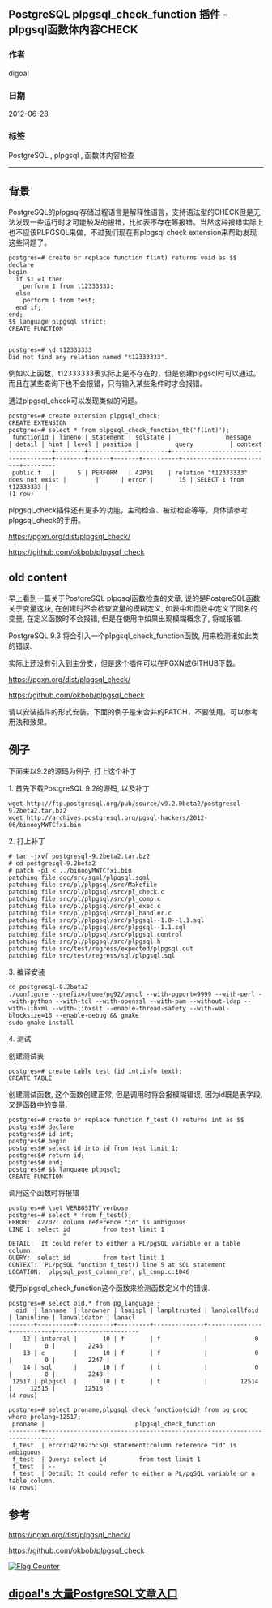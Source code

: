 ## PostgreSQL plpgsql_check_function 插件 - plpgsql函数体内容CHECK  
                              
### 作者                              
digoal                              
                              
### 日期                              
2012-06-28                         
                              
### 标签                              
PostgreSQL , plpgsql , 函数体内容检查    
                              
----                              
                              
## 背景   
PostgreSQL的plpgsql存储过程语言是解释性语言，支持语法型的CHECK但是无法发现一些运行时才可能触发的报错，比如表不存在等报错。当然这种报错实际上也不应该PLPGSQL来做，不过我们现在有plpgsql check extension来帮助发现这些问题了。  
  
```  
postgres=# create or replace function f(int) returns void as $$  
declare  
begin  
  if $1 =1 then
    perform 1 from t12333333;  
  else
    perform 1 from test;
  end if;
end;  
$$ language plpgsql strict;  
CREATE FUNCTION  


postgres=# \d t12333333  
Did not find any relation named "t12333333".  
```  
  
例如以上函数，t12333333表实际上是不存在的，但是创建plpgsql时可以通过。而且在某些查询下也不会报错，只有输入某些条件时才会报错。     
  
通过plpgsql_check可以发现类似的问题。   
  
```
postgres=# create extension plpgsql_check;
CREATE EXTENSION
postgres=# select * from plpgsql_check_function_tb('f(int)');
 functionid | lineno | statement | sqlstate |               message               | detail | hint | level | position |          query          | context 
------------+--------+-----------+----------+-------------------------------------+--------+------+-------+----------+-------------------------+---------
 public.f   |      5 | PERFORM   | 42P01    | relation "t12333333" does not exist |        |      | error |       15 | SELECT 1 from t12333333 | 
(1 row)
```
  
plpgsql_check插件还有更多的功能，主动检查、被动检查等等，具体请参考plpgsql_check的手册。   
   
https://pgxn.org/dist/plpgsql_check/  
  
https://github.com/okbob/plpgsql_check  
   
## old content
早上看到一篇关于PostgreSQL plpgsql函数检查的文章, 说的是PostgreSQL函数关于变量这块, 在创建时不会检查变量的模糊定义, 如表中和函数中定义了同名的变量, 在定义函数时不会报错, 但是在使用中如果出现模糊概念了, 将或报错.  
  
PostgreSQL 9.3 将会引入一个plpgsql_check_function函数, 用来检测诸如此类的错误.  
  
实际上还没有引入到主分支，但是这个插件可以在PGXN或GITHUB下载。  
  
https://pgxn.org/dist/plpgsql_check/  
  
https://github.com/okbob/plpgsql_check  
  
请以安装插件的形式安装，下面的例子是未合并的PATCH，不要使用，可以参考用法和效果。  
  
## 例子  
下面来以9.2的源码为例子, 打上这个补丁  
  
1\. 首先下载PostgreSQL 9.2的源码, 以及补丁  
  
```  
wget http://ftp.postgresql.org/pub/source/v9.2.0beta2/postgresql-9.2beta2.tar.bz2  
wget http://archives.postgresql.org/pgsql-hackers/2012-06/binooyMWTCfxi.bin  
```  
  
2\. 打上补丁  
  
```  
# tar -jxvf postgresql-9.2beta2.tar.bz2  
# cd postgresql-9.2beta2  
# patch -p1 < ../binooyMWTCfxi.bin   
patching file doc/src/sgml/plpgsql.sgml  
patching file src/pl/plpgsql/src/Makefile  
patching file src/pl/plpgsql/src/pl_check.c  
patching file src/pl/plpgsql/src/pl_comp.c  
patching file src/pl/plpgsql/src/pl_exec.c  
patching file src/pl/plpgsql/src/pl_handler.c  
patching file src/pl/plpgsql/src/plpgsql--1.0--1.1.sql  
patching file src/pl/plpgsql/src/plpgsql--1.1.sql  
patching file src/pl/plpgsql/src/plpgsql.control  
patching file src/pl/plpgsql/src/plpgsql.h  
patching file src/test/regress/expected/plpgsql.out  
patching file src/test/regress/sql/plpgsql.sql  
```  
  
3\. 编译安装  
  
```  
cd postgresql-9.2beta2  
./configure --prefix=/home/pg92/pgsql --with-pgport=9999 --with-perl --with-python --with-tcl --with-openssl --with-pam --without-ldap --with-libxml --with-libxslt --enable-thread-safety --with-wal-blocksize=16 --enable-debug && gmake  
sudo gmake install  
```  
  
4\. 测试  
  
创建测试表  
  
```  
postgres=# create table test (id int,info text);  
CREATE TABLE  
```  
  
创建测试函数, 这个函数创建正常, 但是调用时将会报模糊错误, 因为id既是表字段, 又是函数中的变量.  
  
```  
postgres=# create or replace function f_test () returns int as $$  
postgres$# declare  
postgres$# id int;  
postgres$# begin  
postgres$# select id into id from test limit 1;  
postgres$# return id;  
postgres$# end;  
postgres$# $$ language plpgsql;  
CREATE FUNCTION  
```  
  
  
调用这个函数时将报错  
  
  
```  
postgres=# \set VERBOSITY verbose  
postgres=# select * from f_test();  
ERROR:  42702: column reference "id" is ambiguous  
LINE 1: select id         from test limit 1  
               ^  
DETAIL:  It could refer to either a PL/pgSQL variable or a table column.  
QUERY:  select id         from test limit 1  
CONTEXT:  PL/pgSQL function f_test() line 5 at SQL statement  
LOCATION:  plpgsql_post_column_ref, pl_comp.c:1046  
```  
  
使用plpgsql_check_function这个函数来检测函数定义中的错误.  
  
```  
postgres=# select oid,* from pg_language ;  
  oid  | lanname  | lanowner | lanispl | lanpltrusted | lanplcallfoid | laninline | lanvalidator | lanacl   
-------+----------+----------+---------+--------------+---------------+-----------+--------------+--------  
    12 | internal |       10 | f       | f            |             0 |         0 |         2246 |   
    13 | c        |       10 | f       | f            |             0 |         0 |         2247 |   
    14 | sql      |       10 | f       | t            |             0 |         0 |         2248 |   
 12517 | plpgsql  |       10 | t       | t            |         12514 |     12515 |        12516 |   
(4 rows)  
  
postgres=# select proname,plpgsql_check_function(oid) from pg_proc where prolang=12517;  
 proname |                         plpgsql_check_function                            
---------+-------------------------------------------------------------------------  
 f_test  | error:42702:5:SQL statement:column reference "id" is ambiguous  
 f_test  | Query: select id         from test limit 1  
 f_test  | --            ^  
 f_test  | Detail: It could refer to either a PL/pgSQL variable or a table column.  
(4 rows)  
```  
  
## 参考  
https://pgxn.org/dist/plpgsql_check/  
  
https://github.com/okbob/plpgsql_check  
  
  
  
  
<a rel="nofollow" href="http://info.flagcounter.com/h9V1"  ><img src="http://s03.flagcounter.com/count/h9V1/bg_FFFFFF/txt_000000/border_CCCCCC/columns_2/maxflags_12/viewers_0/labels_0/pageviews_0/flags_0/"  alt="Flag Counter"  border="0"  ></a>  
  
  
  
  
  
  
## [digoal's 大量PostgreSQL文章入口](https://github.com/digoal/blog/blob/master/README.md "22709685feb7cab07d30f30387f0a9ae")
  
